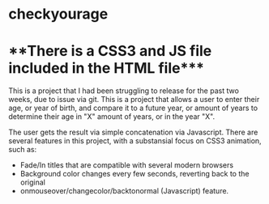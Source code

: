 # checkyourage

<h1>**There is a CSS3 and JS file included in the HTML file***</h1>

<p>This is a project that I had been struggling to release for the past two weeks, due to issue via git. This is a project that
allows a user to enter their age, or year of birth, and compare it to a future year, or amount of years to determine their age
in "X" amount of years, or in the year "X".</p>

<p> The user gets the result via simple concatenation via Javascript. There are several features in this project, with a substansial
focus on CSS3 animation, such as:</p>

<ul>
  <li>Fade/In titles that are compatible with several modern browsers</li>
  <li>Background color changes every few seconds, reverting back to the original</li>
  <li>onmouseover/changecolor/backtonormal (Javascript) feature.</li>
</ul>
